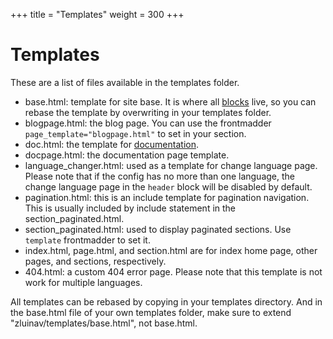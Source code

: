 +++
title = "Templates"
weight = 300
+++
# Templates
These are a list of files available in the templates folder.
- base.html: template for site base. It is where all [blocks](@/docs/blocks.md) live, so you can rebase the template by overwriting in your templates folder.
- blogpage.html: the blog page. You can use the frontmadder `page_template="blogpage.html"` to set in your section.
- doc.html: the template for [documentation](@/docs/documentation.md).
- docpage.html: the documentation page template.
- language_changer.html: used as a template for change language page. Please note that if the config has no more than one language, the change language page in the `header` block will be disabled by default.
- pagination.html: this is an include template for pagination navigation. This is usually included by include statement in the section_paginated.html.
- section_paginated.html: used to display paginated sections. Use `template` frontmadder to set it.
- index.html, page.html, and section.html are for index home page, other pages, and sections, respectively.
- 404.html: a custom 404 error page. Please note that this template is not work for multiple languages.

All templates can be rebased by copying in your templates directory. And in the base.html file of your own templates folder, make sure to extend "zluinav/templates/base.html", not base.html.